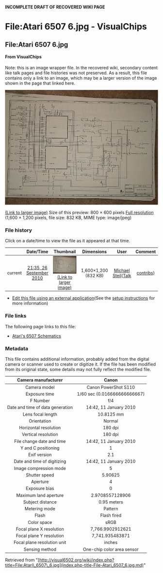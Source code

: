 **INCOMPLETE DRAFT OF RECOVERED WIKI PAGE**

# File:Atari 6507 6.jpg - VisualChips

## File:Atari 6507 6.jpg

#### From VisualChips


Note: this is an image wrapper file. In the recovered wiki,
secondary content like talk pages and file histories was
not preserved. As a result, this file contains only a link
to an image, which may be a larger version of the image shown
in the page that linked here.

![File:Atari 6507 6.jpg](images/thumb/e/e1/Atari_6507_6.jpg/800px-Atari_6507_6.jpg)

[(Link to larger image)](images/e/e1/Atari_6507_6.jpg)
Size of this preview: 800 × 600 pixels
[Full resolution](images/e/e1/Atari_6507_6.jpg)‎ (1,600 × 1,200 pixels, file size: 832 KB, MIME type: image/jpeg)

### File history

Click on a date/time to view the file as it appeared at that time.

| | Date/Time | Thumbnail | Dimensions | User | Comment |
|:---:|:---:|:---:|:---:|:---:|:---:|
| current | [21:35, 26 September 2010](images/e/e1/Atari_6507_6.jpg) | ![Thumbnail for version as of 21:35, 26 September 2010](images/thumb/e/e1/Atari_6507_6.jpg/120px-Atari_6507_6.jpg) [(Link to larger image)](images/e/e1/Atari_6507_6.jpg) | 1,600×1,200 (832 KB) | [Michael Steil](index.php-title-User-Michael_Steil.md)([Talk](index.php-title-User_talk-Michael_Steil.md) | [contribs](./index.php%3Ftitle=Special:Contributions/Michael_Steil.md)) | |

- [Edit this file using an external application](index.php-title-File-Atari_6507_6.jpg.md)(See the [setup instructions](http://www.mediawiki.org/wiki/Manual:External_editors) for more information)

### File links

The following page links to this file:

- [Atari's 6507 Schematics](index.php-title-Atari~s_6507_Schematics.md)

### Metadata
This file contains additional information, probably added from the digital camera or scanner used to create or digitize it.
If the file has been modified from its original state, some details may not fully reflect the modified file.

| Camera manufacturer | Canon |
|:---:|:---:|
Camera model | Canon PowerShot S110 |
Exposure time | 1/60 sec (0.016666666666667) |
F Number | f/4 |
Date and time of data generation | 14:42, 11 January 2010 |
Lens focal length | 10.8125 mm |
Orientation | Normal |
Horizontal resolution | 180 dpi |
Vertical resolution | 180 dpi |
File change date and time | 14:42, 11 January 2010 |
Y and C positioning | 1 |
Exif version | 2.1 |
Date and time of digitizing | 14:42, 11 January 2010 |
Image compression mode | 5 |
Shutter speed | 5.90625 |
Aperture | 4 |
Exposure bias | 0 |
Maximum land aperture | 2.9708557128906 |
Subject distance | 0.95 meters |
Metering mode | Pattern |
Flash | Flash fired |
Color space | sRGB |
Focal plane X resolution | 7,766.9902912621 |
Focal plane Y resolution | 7,741.935483871 |
Focal plane resolution unit | inches |
Sensing method | One-chip color area sensor |

Retrieved from "[http://visual6502.org/wiki/index.php?title=File:Atari\_6507\_6.jpg](index.php-title-File-Atari_6507_6.jpg.md)"

